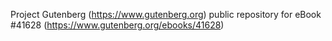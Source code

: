 Project Gutenberg (https://www.gutenberg.org) public repository for eBook #41628 (https://www.gutenberg.org/ebooks/41628)
